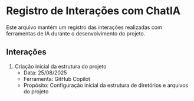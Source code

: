 # Registro de Interações com ChatIA

Este arquivo mantém um registro das interações realizadas com ferramentas de IA durante o desenvolvimento do projeto.

## Interações

1. Criação inicial da estrutura do projeto
   - Data: 25/08/2025
   - Ferramenta: GitHub Copilot
   - Propósito: Configuração inicial da estrutura de diretórios e arquivos do projeto

